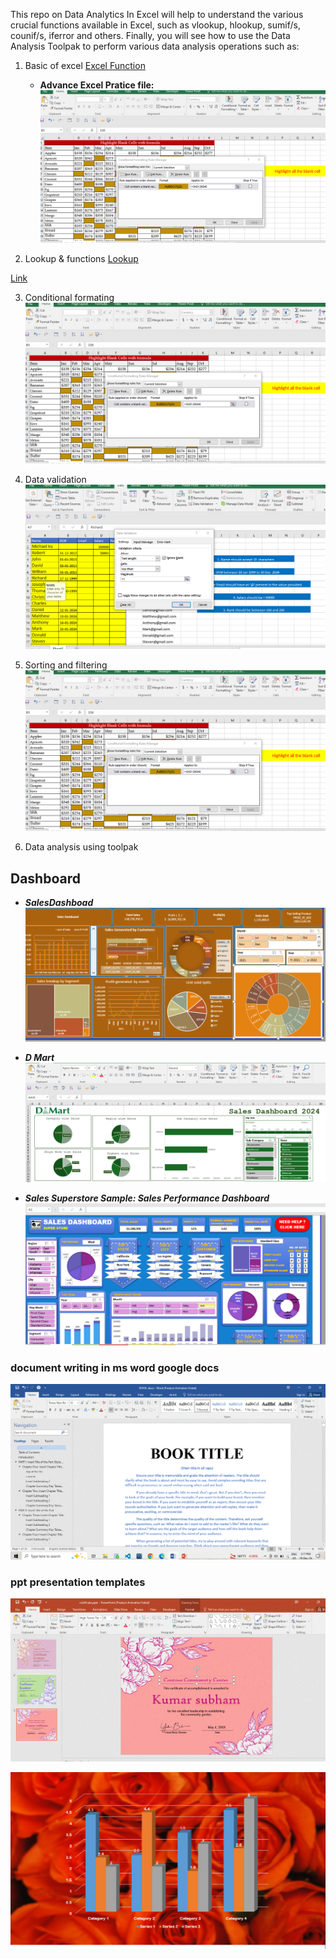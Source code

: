  

This repo on Data Analytics In Excel will help to understand the various crucial functions available in Excel, such as vlookup, hlookup, sumif/s, counif/s, iferror and others. Finally, you will see how to use the Data Analysis Toolpak to perform various data analysis operations such as:

1. Basic of excel  <a href="./Basic function/12 most useful excel formulas.xlsx"> Excel Function </a>
    - **Advance Excel Pratice file:**  ![[Advance Pratice file](./Basic%20function/)](./Basic%20function/conditional.png)



2. Lookup & functions [Lookup](//https://1drv.ms/x/c/8cde32f38b783a7a/EZ6eynUCjmFCrlA68pgYsHkBpu3LO5XnOzSP14CNtcfHtQ?e=usRgXX)

<a href=" https://1drv.ms/x/c/8cde32f38b783a7a/EZ6eynUCjmFCrlA68pgYsHkBpu3LO5XnOzSP14CNtcfHtQ?e=s7CPJw"> Link </a>

3. Conditional formating [![Condtional Formating](./Basic%20function/conditional.png)](./Basic%20function/Conditional%20formatitng.xlsx)

4. Data validation [![Data Validation](./Basic%20function/Data%20validation.png)](./Basic%20function/Data%20Validation.xlsx)

5. Sorting and filtering [![Sorting and filtering](./Basic%20function/sort%20data%20filter.png)](./Basic%20function/sort%20data%20filter.xlsx)

6. Data analysis using toolpak


## Dashboard

- ***SalesDashboad*** [![Sales](./Project/Sales%20Dashboard.png)](./Project/Sales%20Data_Dashboard.xlsx)

- ***D Mart*** [![](./Project/Dmart.png)](./Project/Dmart%20Excel%20Dashboard/DMart%20Sales%20Dashboard%202024.xlsx)

-  ***Sales Superstore Sample: Sales Performance Dashboard***
[![Dashboard](./Project/superstore_SalesDashboard.PNG)](./Project/superstore_SalesDashboard.xlsx)


### document writing in ms word google docs 

![[document writing in ms word google docs ](./BOOK%20.docx)](./Books.GIF)

### ppt presentation templates

![[ppt presentation templates](./ppt/certificate.pps)](./ppt.GIF)

![[](./ppt/Presentation1.pps)](./ppt/ppt.png)

